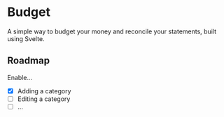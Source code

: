 # Budget

A simple way to budget your money and reconcile your statements, built using Svelte.

## Roadmap

Enable...

- [x] Adding a category
- [ ] Editing a category
- [ ] ...
